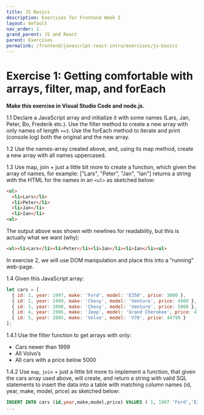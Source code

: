 ```yaml
---
title: JS Basics
description: Exercises for Frontend Week I
layout: default
nav_order: 1
grand_parent: JS and React
parent: Exercises
permalink: /frontend/javascript-react-intro/exercises/js-basics
---
```


# Exercise 1: Getting comfortable with arrays, filter, map, and forEach

**Make this exercise in Visual Studio Code and node.js.**

1.1 Declare a JavaScript array and initialize it with some names (Lars, Jan, Peter, Bo, Frederik etc.). Use the filter method to create a new array with only names of length `<=3`.
Use the forEach method to iterate and print (console.log) both the original and the new array.

1.2 Use the names-array created above, and, using its map method, create a new array with all names uppercased.

1.3 Use map, join + just a little bit more to create a function, which given the array of names, for example: ["Lars", "Peter", "Jan", "Ian"] returns a string with the HTML for the names in an `<ul>` as sketched below:

```html
<ul>
  <li>Lars</li>
  <li>Peter</li>
  <li>Jan</li>
  <li>Ian</li>
<ul>
```

The output above was shown with newlines for readability, but this is actually what we want (why):

```html
<ul><li>Lars</li><li>Peter</li><li>Jan</li><li>Ian</li><ul>
```

In exercise 2, we will use DOM manipulation and place this into a “running” web-page.

1.4  Given this JavaScript array:

```javascript
let cars = [
  { id: 1, year: 1997, make: 'Ford', model: 'E350', price: 3000 },
  { id: 2, year: 1999, make: 'Chevy', model: 'Venture', price: 4900 },
  { id: 3, year: 2000, make: 'Chevy', model: 'Venture', price: 5000 },
  { id: 4, year: 1996, make: 'Jeep', model: 'Grand Cherokee', price: 4799 },
  { id: 5, year: 2005, make: 'Volvo', model: 'V70', price: 44799 }
];
```

1.4.1 Use the filter function to get arrays with only:

- Cars newer than 1999
- All  Volvo’s
- All cars with a price below 5000

1.4.2 Use `map`, `join` + just a little bit more to implement a function, that given the cars array used above, will create, and return a string with valid SQL statements to insert the data into a table with matching column names (id, year, make, model, price) as sketched below:

```sql
INSERT INTO cars (id,year,make,model,price) VALUES ( 1, 1997 'Ford','E350', 3000 );
...
```
